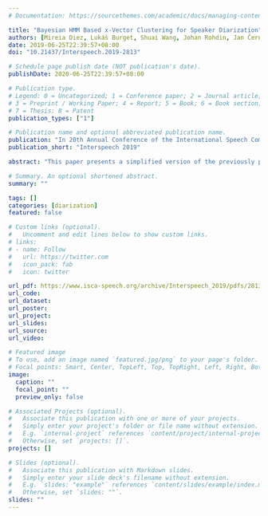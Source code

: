 ```yaml
---
# Documentation: https://sourcethemes.com/academic/docs/managing-content/

title: "Bayesian HMM Based x-Vector Clustering for Speaker Diarization"
authors: [Mireia Diez, Lukáš Burget, Shuai Wang, Johan Rohdin, Jan Černocký]
date: 2019-06-25T22:39:57+08:00
doi: "10.21437/Interspeech.2019-2813"

# Schedule page publish date (NOT publication's date).
publishDate: 2020-06-25T22:39:57+08:00

# Publication type.
# Legend: 0 = Uncategorized; 1 = Conference paper; 2 = Journal article;
# 3 = Preprint / Working Paper; 4 = Report; 5 = Book; 6 = Book section;
# 7 = Thesis; 8 = Patent
publication_types: ["1"]

# Publication name and optional abbreviated publication name.
publication: "In 20th Annual Conference of the International Speech Communication Association (InterSpeech), Graz, Austria, 2019"
publication_short: "Interspeech 2019"

abstract: "This paper presents a simplified version of the previously proposed diarization algorithm based on Bayesian Hidden Markov Models, which uses Variational Bayesian inference for very fast and robust clustering of x-vector (neural network based speaker embeddings). The presented results show that this clustering algorithm provides significant improvements in diarization performance as compared to the previously used Agglomerative Hierarchical Clustering. The output of this system can be further employed as an initialization for a second stage VB diarization system, using frame-wise MFCC features as input, to obtain optimal results."

# Summary. An optional shortened abstract.
summary: ""

tags: []
categories: [diarization]
featured: false

# Custom links (optional).
#   Uncomment and edit lines below to show custom links.
# links:
# - name: Follow
#   url: https://twitter.com
#   icon_pack: fab
#   icon: twitter

url_pdf: https://www.isca-speech.org/archive/Interspeech_2019/pdfs/2813.pdf
url_code:
url_dataset:
url_poster:
url_project:
url_slides:
url_source:
url_video:

# Featured image
# To use, add an image named `featured.jpg/png` to your page's folder. 
# Focal points: Smart, Center, TopLeft, Top, TopRight, Left, Right, BottomLeft, Bottom, BottomRight.
image:
  caption: ""
  focal_point: ""
  preview_only: false

# Associated Projects (optional).
#   Associate this publication with one or more of your projects.
#   Simply enter your project's folder or file name without extension.
#   E.g. `internal-project` references `content/project/internal-project/index.md`.
#   Otherwise, set `projects: []`.
projects: []

# Slides (optional).
#   Associate this publication with Markdown slides.
#   Simply enter your slide deck's filename without extension.
#   E.g. `slides: "example"` references `content/slides/example/index.md`.
#   Otherwise, set `slides: ""`.
slides: ""
---
```


